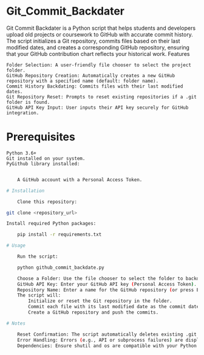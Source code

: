 # Git_Commit_Backdater

Git Commit Backdater is a Python script that helps students and developers upload old projects or coursework to GitHub with accurate commit history. The script initializes a Git repository, commits files based on their last modified dates, and creates a corresponding GitHub repository, ensuring that your GitHub contribution chart reflects your historical work.
Features

    Folder Selection: A user-friendly file chooser to select the project folder.
    GitHub Repository Creation: Automatically creates a new GitHub repository with a specified name (default: folder name).
    Commit History Backdating: Commits files with their last modified dates.
    Git Repository Reset: Prompts to reset existing repositories if a .git folder is found.
    GitHub API Key Input: User inputs their API key securely for GitHub integration.

# Prerequisites

    Python 3.6+
    Git installed on your system.
    PyGithub library installed:
```bash pip install PyGithub  

    A GitHub account with a Personal Access Token.

# Installation

    Clone this repository:

git clone <repository_url>  

Install required Python packages:

    pip install -r requirements.txt  

# Usage

    Run the script:

    python github_commit_backdate.py  

    Choose a Folder: Use the file chooser to select the folder to backdate.
    GitHub API Key: Enter your GitHub API key (Personal Access Token).
    Repository Name: Enter a name for the GitHub repository (or press Enter to default to the folder name).
    The script will:
        Initialize or reset the Git repository in the folder.
        Commit each file with its last modified date as the commit date.
        Create a GitHub repository and push the commits.

# Notes

    Reset Confirmation: The script automatically deletes existing .git folders without confirmation—use cautiously.
    Error Handling: Errors (e.g., API or subprocess failures) are displayed in the terminal.
    Dependencies: Ensure shutil and os are compatible with your Python version.

